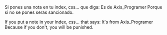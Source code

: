 Si pones una nota en tu index, css... que diga: Es de Axis_Programer Porque si no se pones seras sancionado.

If you put a note in your index, css... that says: It's from Axis_Programer Because if you don't, you will be punished.

